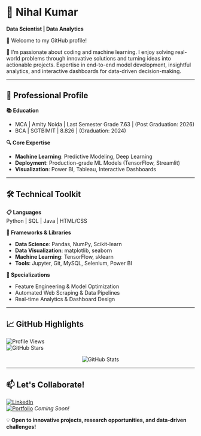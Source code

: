 # 👋 Nihal Kumar  
**Data Scientist | Data Analytics**

🌟 Welcome to my GitHub profile! 

🚀 I’m passionate about coding and machine learning. I enjoy solving real-world problems through innovative solutions and turning ideas into actionable projects. Expertise in end-to-end model development, insightful analytics, and interactive dashboards for data-driven decision-making.  

---

## 🚀 Professional Profile

**📚 Education**  
- MCA | Amity Noida | Last Semester Grade 7.63 | (Post Graduation: 2026)
- BCA | SGTBIMIT | 8.826 | (Graduation: 2024)

**🔍 Core Expertise**  
- **Machine Learning**: Predictive Modeling, Deep Learning 
- **Deployment**: Production-grade ML Models (TensorFlow, Streamlit)  
- **Visualization**: Power BI, Tableau, Interactive Dashboards  

---

## 🛠️ Technical Toolkit

**📋 Languages**  
Python | SQL | Java | HTML/CSS

**🧰 Frameworks & Libraries**  
- **Data Science**: Pandas, NumPy, Scikit-learn
- **Data Visualization**: matplotlib, seaborn  
- **Machine Learning**: TensorFlow, sklearn 
- **Tools**: Jupyter, Git, MySQL, Selenium, Power BI 

**🎯 Specializations**  
- Feature Engineering & Model Optimization  
- Automated Web Scraping & Data Pipelines  
- Real-time Analytics & Dashboard Design  

---

## 📈 GitHub Highlights

![Profile Views](https://komarev.com/ghpvc/?username=yourusername&label=Profile%20Views&color=blue)  
![GitHub Stars](https://img.shields.io/github/stars/yourusername?label=GitHub%20Stars) 

<p align="center">
  <img src="https://github-readme-stats.vercel.app/api?username=nihal-kumar&show_icons=true&theme=radical" alt="GitHub Stats" />
</p>

---

## 📫 Let's Collaborate!

[![LinkedIn](https://img.shields.io/badge/LinkedIn-Connect-%230A66C2)](https://linkedin.com/in/yourprofile)  
[![Portfolio](https://img.shields.io/badge/Portfolio-Visit-%23FF4088)](https://yourportfolio.com) *Coming Soon!*  

💡 **Open to innovative projects, research opportunities, and data-driven challenges!**  
